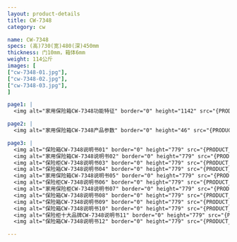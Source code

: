 ```yaml
---
layout: product-details
title: CW-7348
category: cw

name: CW-7348
specs: (高)730(宽)480(深)450mm
thickness: 门10mm，箱体6mm
weight: 114公斤
images: [
["cw-7348-01.jpg"],
["cw-7348-02.jpg"],
["cw-7348-03.jpg"],
]

page1: |
  <img alt="家用保险箱CW-7348功能特征" border="0" height="1142" src="{PRODUCT_IMAGES}products/cw-gn.jpg" width="538" />

page2: |
  <img alt="家用保险箱CW-7348产品参数" border="0" height="46" src="{PRODUCT_IMAGES}products/cw-cpcs.jpg" width="538" />

page3: |
  <img alt="保险箱CW-7348说明书01" border="0" height="779" src="{PRODUCT_IMAGES}products/jgs-sm01.jpg" width="528" /><br />
  <img alt="家用保险箱CW-7348说明书02" border="0" height="779" src="{PRODUCT_IMAGES}products/jgs-sm02.jpg" width="528" /><br />
  <img alt="保险柜CW-7348说明书03" border="0" height="779" src="{PRODUCT_IMAGES}products/jgs-sm03.jpg" width="528" /><br />
  <img alt="保险箱CW-7348说明书04" border="0" height="779" src="{PRODUCT_IMAGES}products/jgs-sm04.jpg" width="528" /><br />
  <img alt="家用保险箱CW-7348说明书05" border="0" height="779" src="{PRODUCT_IMAGES}products/jgs-sm05.jpg" width="528" /><br />
  <img alt="保险柜CW-7348说明书06" border="0" height="779" src="{PRODUCT_IMAGES}products/jgs-sm06.jpg" width="528" /><br />
  <img alt="家用保险柜CW-7348说明书07" border="0" height="779" src="{PRODUCT_IMAGES}products/jgs-sm07.jpg" width="528" /><br />
  <img alt="保险箱CW-7348说明书08" border="0" height="779" src="{PRODUCT_IMAGES}products/jgs-sm08.jpg" width="528" /><br />
  <img alt="保险箱CW-7348说明书09" border="0" height="779" src="{PRODUCT_IMAGES}products/jgs-sm09.jpg" width="528" /><br />
  <img alt="保险箱CW-7348说明书10" border="0" height="779" src="{PRODUCT_IMAGES}products/jgs-sm10.jpg" width="528" /><br />
  <img alt="保险柜十大品牌CW-7348说明书11" border="0" height="779" src="{PRODUCT_IMAGES}products/jgs-sm11.jpg" width="528" /><br />
  <img alt="保险箱CW-7348说明书12" border="0" height="779" src="{PRODUCT_IMAGES}products/jgs-sm12.jpg" width="528" />

---
```

